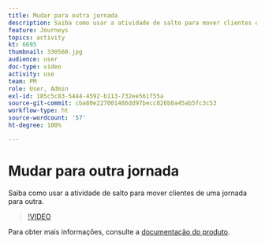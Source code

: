 ```yaml
---
title: Mudar para outra jornada
description: Saiba como usar a atividade de salto para mover clientes de uma jornada para outra.
feature: Journeys
topics: activity
kt: 6695
thumbnail: 330560.jpg
audience: user
doc-type: video
activity: use
team: PM
role: User, Admin
exl-id: 185c5c83-5444-4592-b113-732ee561f55a
source-git-commit: cba80e227001486dd97becc826b0a45ab5fc3c53
workflow-type: ht
source-wordcount: '57'
ht-degree: 100%

---
```


# Mudar para outra jornada

Saiba como usar a atividade de salto para mover clientes de uma jornada para outra.

>[!VIDEO](https://video.tv.adobe.com/v/330560?quality=12&learn=on)

Para obter mais informações, consulte a [documentação do produto](https://experienceleague.adobe.com/docs/journeys/using/building-journeys/about-journey-building/action-activities/jump.html?lang=pt-BR#building-journeys).
